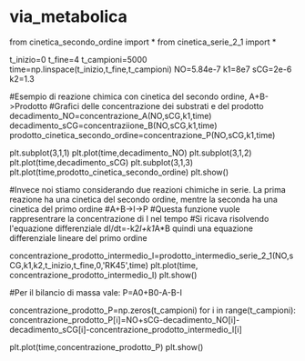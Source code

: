 # via_metabolica
from cinetica_secondo_ordine import *
from cinetica_serie_2_1 import *

t_inizio=0
t_fine=4
t_campioni=5000
time=np.linspace(t_inizio,t_fine,t_campioni)
NO=5.84e-7
k1=8e7
sCG=2e-6
k2=1.3

#Esempio di reazione chimica con cinetica del secondo ordine, A+B->Prodotto
#Grafici delle concentrazione dei substrati e del prodotto
decadimento_NO=concentrazione_A(NO,sCG,k1,time)
decadimento_sCG=concentraziione_B(NO,sCG,k1,time)
prodotto_cinetica_secondo_ordine=concentrazione_P(NO,sCG,k1,time)

plt.subplot(3,1,1)
plt.plot(time,decadimento_NO)
plt.subplot(3,1,2)
plt.plot(time,decadimento_sCG)
plt.subplot(3,1,3)
plt.plot(time,prodotto_cinetica_secondo_ordine)
plt.show()

#Invece noi stiamo considerando due reazioni chimiche in serie. La prima reazione ha una cinetica del secondo ordine, mentre la seconda ha una cinetica del primo ordine
#A+B->I->P
#Questa funzione vuole rappresentrare la concentrazione di I nel tempo
#Si ricava risolvendo l'equazione differenziale dI/dt=-k2*I+k1*A*B quindi una equazione differenziale lineare del primo ordine

concentrazione_prodotto_intermedio_I=prodotto_intermedio_serie_2_1(NO,sCG,k1,k2,t_inizio,t_fine,0,'RK45',time)
plt.plot(time, concentrazione_prodotto_intermedio_I)
plt.show()

#Per il bilancio di massa vale: P=A0+B0-A-B-I

concentrazione_prodotto_P=np.zeros(t_campioni)
for i in range(t_campioni):
    concentrazione_prodotto_P[i]=NO+sCG-decadimento_NO[i]-decadimento_sCG[i]-concentrazione_prodotto_intermedio_I[i]

plt.plot(time,concentrazione_prodotto_P)
plt.show()
